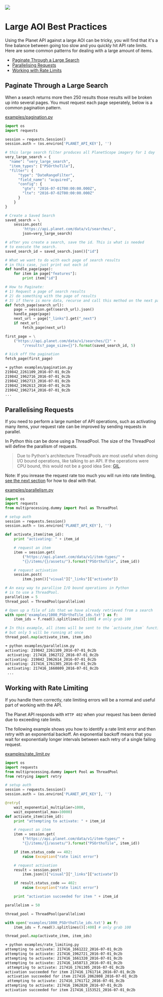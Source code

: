 ![](../images/large_aoi.png)

# Large AOI Best Practices

Using the Planet API against a large AOI can be tricky, you will find that it's a fine balance between going too slow and you quickly hit API rate limits. Here are some common patterns for dealing with a large amount of items.

* [Paginate Through a Large Search](#paginate)
* [Parallelising Requests](#parallel)
* [Working with Rate Limits](#rate)

<a name="paginate"></a>
## Paginate Through a Large Search

When a search returns more then 250 results those results will be broken up into several pages. You must request each page seperately, below is a common pagination pattern.

[examples/pagination.py](../examples/pagination.py)

```python
import os
import requests

session = requests.Session()
session.auth = (os.environ['PLANET_API_KEY'], '')

# this large search filter produces all PlanetScope imagery for 1 day
very_large_search = {
  "name": "very_large_search",
  "item_types": ["PSOrthoTile"],
  "filter": {
      "type": "DateRangeFilter",
      "field_name": "acquired",
      "config": {
        "gte": "2016-07-01T00:00:00.000Z",
        "lte": "2016-07-02T00:00:00.000Z"
      }
    }
}

# Create a Saved Search
saved_search = \
    session.post(
        'https://api.planet.com/data/v1/searches/',
        json=very_large_search)

# after you create a search, save the id. This is what is needed
# to execute the search.
saved_search_id = saved_search.json()["id"]

# What we want to do with each page of search results
# in this case, just print out each id
def handle_page(page):
    for item in page["features"]:
        print item["id"]

# How to Paginate:
# 1) Request a page of search results
# 2) do something with the page of results
# 3) if there is more data, recurse and call this method on the next page.
def fetch_page(search_url):
    page = session.get(search_url).json()
    handle_page(page)
    next_url = page["_links"].get("_next")
    if next_url:
        fetch_page(next_url)

first_page = \
    ("https://api.planet.com/data/v1/searches/{}" +
        "/results?_page_size={}").format(saved_search_id, 5)

# kick off the pagination
fetch_page(first_page)


```

```sh
➜ python examples/pagination.py
219842_2261109_2016-07-01_0c2b
219842_1962716_2016-07-01_0c2b
219842_1962713_2016-07-01_0c2b
219842_1962613_2016-07-01_0c2b
219842_1962714_2016-07-01_0c2b
...
```

<a name="parallel"></a>
## Parallelising Requests

If you need to perform a large number of API operations, such as activating many items, your request rate can be improved by sending requests in parallel.

In Python this can be done using a ThreadPool. The size of the ThreadPool will define the parallism of requests.
> Due to Python's architecture ThreadPools are most useful when doing I/O bound operations, like talking to an API. If the operations were CPU bound, this would not be a good idea See: [GIL](http://www.dabeaz.com/python/UnderstandingGIL.pdf).

Note: If you inrease the request rate too much you will run into rate limiting, [see the next section](#rate) for how to deal with that.

[examples/parallelism.py](../examples/parallelism.py)

```python
import os
import requests
from multiprocessing.dummy import Pool as ThreadPool

# setup auth
session = requests.Session()
session.auth = (os.environ['PLANET_API_KEY'], '')

def activate_item(item_id):
    print "activating: " + item_id

    # request an item
    item = session.get(
        ("https://api.planet.com/data/v1/item-types/" +
        "{}/items/{}/assets/").format("PSOrthoTile", item_id))

    # request activation
    session.post(
        item.json()["visual"]["_links"]["activate"])

# An easy way to parallise I/O bound operations in Python
# is to use a ThreadPool.
parallelism = 5
thread_pool = ThreadPool(parallelism)

# Open up a file of ids that we have already retrieved from a search
with open('examples/1000_PSOrthoTile_ids.txt') as f:
    item_ids = f.read().splitlines()[:100] # only grab 100

# In this example, all items will be sent to the `activate_item` function
# but only 5 will be running at once
thread_pool.map(activate_item, item_ids)

```

```sh
➜ python examples/parallelism.py
activating: 219842_2261109_2016-07-01_0c2b
 activating: 217416_1962722_2016-07-01_0c2b
activating: 219842_1962614_2016-07-01_0c2b
activating: 217416_1761305_2016-07-01_0c2b
 activating: 217416_1660809_2016-07-01_0c2b
 ...
```

<a name="rate"></a>
## Working with Rate Limiting

If you handle them correctly, rate limiting errors will be a normal and useful part of working with the API. 

The Planet API responds with ```HTTP 402``` when your request has been denied due to exceeding rate limits.

The following example shows you how to identify a rate limit error and then retry with an exponential backoff. An exponential backoff means that you wait for exponentially longer intervals between each retry of a single failing request.


[examples/rate_limit.py](../examples/rate_limit.py)

```python
import os
import requests
from multiprocessing.dummy import Pool as ThreadPool
from retrying import retry

# setup auth
session = requests.Session()
session.auth = (os.environ['PLANET_API_KEY'], '')

@retry(
    wait_exponential_multiplier=1000,
    wait_exponential_max=10000)
def activate_item(item_id):
    print "attempting to activate: " + item_id

    # request an item
    item = session.get(
        ("https://api.planet.com/data/v1/item-types/" +
        "{}/items/{}/assets/").format("PSOrthoTile", item_id))

    if item.status_code == 402:
        raise Exception("rate limit error")

    # request activation
    result = session.post(
        item.json()["visual"]["_links"]["activate"])

    if result.status_code == 402:
        raise Exception("rate limit error")

    print "activation succeeded for item " + item_id

parallelism = 50

thread_pool = ThreadPool(parallelism)

with open('examples/1000_PSOrthoTile_ids.txt') as f:
    item_ids = f.read().splitlines()[:400] # only grab 100

thread_pool.map(activate_item, item_ids)
```


```sh
➜ python examples/rate_limiting.py
attempting to activate: 217416_1661222_2016-07-01_0c2b
attempting to activate: 217416_1962721_2016-07-01_0c2b
attempting to activate: 217416_1661320_2016-07-01_0c2b
attempting to activate: 217416_1458713_2016-07-01_0c2b
 attempting to activate: 217416_1761305_2016-07-01_0c2b
activation succeeded for item 217416_1761714_2016-07-01_0c2b
 activation succeeded for item 217416_2062808_2016-07-01_0c2b
 attempting to activate: 217416_1761712_2016-07-01_0c2b
attempting to activate: 217416_1962820_2016-07-01_0c2b
activation succeeded for item 217416_1153521_2016-07-01_0c2b
```


